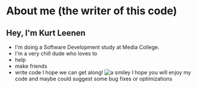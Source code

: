 # About me (the writer of this code)

## Hey, I'm Kurt Leenen
- I'm doing a Software Development study at Media College.
- I'm a very chill dude who loves to
 - help
 - make friends
 - write code
I hope we can get along!
![a smiley](https://www.bradaronson.com/wp-content/uploads/2013/10/happy.jpg)
I hope you will enjoy my code and maybe could suggest some bug fixes or optimizations
